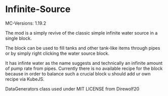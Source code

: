 # Infinite-Source

MC-Versions: 1.19.2

The mod is a simply revive of the classic simple infinite water source in a single block.

The block can be used to fill tanks and other tank-like items through pipes or by simply right clicking the water source block.

It has infinte water as the name suggests and technically an infinite amount of pump rate from pipes.
Currently there is no available recipe for the block because in order to balance such a crucial block u should add ur own recipe via KubeJS.

DataGenerators class used under MIT LICENSE from Direwolf20
